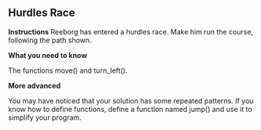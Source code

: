 ## **Hurdles Race**

**Instructions**
Reeborg has entered a hurdles race. Make him run the course, following the path shown.

**What you need to know**

  The functions move() and turn_left().

**More advanced**

You may have noticed that your solution has some repeated patterns. If you know how to define functions, define a function named jump() and use it to simplify your program.
